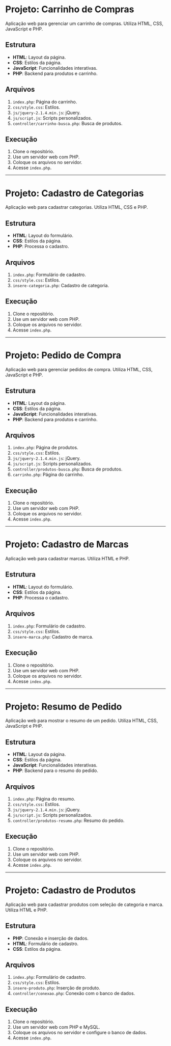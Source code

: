 # Projeto: Carrinho de Compras

Aplicação web para gerenciar um carrinho de compras. Utiliza HTML, CSS, JavaScript e PHP.

## Estrutura

- **HTML**: Layout da página.
- **CSS**: Estilos da página.
- **JavaScript**: Funcionalidades interativas.
- **PHP**: Backend para produtos e carrinho.

## Arquivos

1. `index.php`: Página do carrinho.
2. `css/style.css`: Estilos.
3. `js/jquery-2.1.4.min.js`: jQuery.
4. `js/script.js`: Scripts personalizados.
5. `controller/carrinho-busca.php`: Busca de produtos.

## Execução

1. Clone o repositório.
2. Use um servidor web com PHP.
3. Coloque os arquivos no servidor.
4. Acesse `index.php`.

---

# Projeto: Cadastro de Categorias

Aplicação web para cadastrar categorias. Utiliza HTML, CSS e PHP.

## Estrutura

- **HTML**: Layout do formulário.
- **CSS**: Estilos da página.
- **PHP**: Processa o cadastro.

## Arquivos

1. `index.php`: Formulário de cadastro.
2. `css/style.css`: Estilos.
3. `insere-categoria.php`: Cadastro de categoria.

## Execução

1. Clone o repositório.
2. Use um servidor web com PHP.
3. Coloque os arquivos no servidor.
4. Acesse `index.php`.

---

# Projeto: Pedido de Compra

Aplicação web para gerenciar pedidos de compra. Utiliza HTML, CSS, JavaScript e PHP.

## Estrutura

- **HTML**: Layout da página.
- **CSS**: Estilos da página.
- **JavaScript**: Funcionalidades interativas.
- **PHP**: Backend para produtos e carrinho.

## Arquivos

1. `index.php`: Página de produtos.
2. `css/style.css`: Estilos.
3. `js/jquery-2.1.4.min.js`: jQuery.
4. `js/script.js`: Scripts personalizados.
5. `controller/produtos-busca.php`: Busca de produtos.
6. `carrinho.php`: Página do carrinho.

## Execução

1. Clone o repositório.
2. Use um servidor web com PHP.
3. Coloque os arquivos no servidor.
4. Acesse `index.php`.

---

# Projeto: Cadastro de Marcas

Aplicação web para cadastrar marcas. Utiliza HTML e PHP.

## Estrutura

- **HTML**: Layout do formulário.
- **CSS**: Estilos da página.
- **PHP**: Processa o cadastro.

## Arquivos

1. `index.php`: Formulário de cadastro.
2. `css/style.css`: Estilos.
3. `insere-marca.php`: Cadastro de marca.

## Execução

1. Clone o repositório.
2. Use um servidor web com PHP.
3. Coloque os arquivos no servidor.
4. Acesse `index.php`.

---

# Projeto: Resumo de Pedido

Aplicação web para mostrar o resumo de um pedido. Utiliza HTML, CSS, JavaScript e PHP.

## Estrutura

- **HTML**: Layout da página.
- **CSS**: Estilos da página.
- **JavaScript**: Funcionalidades interativas.
- **PHP**: Backend para o resumo do pedido.

## Arquivos

1. `index.php`: Página do resumo.
2. `css/style.css`: Estilos.
3. `js/jquery-2.1.4.min.js`: jQuery.
4. `js/script.js`: Scripts personalizados.
5. `controller/produtos-resumo.php`: Resumo do pedido.

## Execução

1. Clone o repositório.
2. Use um servidor web com PHP.
3. Coloque os arquivos no servidor.
4. Acesse `index.php`.

---

# Projeto: Cadastro de Produtos

Aplicação web para cadastrar produtos com seleção de categoria e marca. Utiliza HTML e PHP.

## Estrutura

- **PHP**: Conexão e inserção de dados.
- **HTML**: Formulário de cadastro.
- **CSS**: Estilos da página.

## Arquivos

1. `index.php`: Formulário de cadastro.
2. `css/style.css`: Estilos.
3. `insere-produto.php`: Inserção de produto.
4. `controller/conexao.php`: Conexão com o banco de dados.

## Execução

1. Clone o repositório.
2. Use um servidor web com PHP e MySQL.
3. Coloque os arquivos no servidor e configure o banco de dados.
4. Acesse `index.php`.
